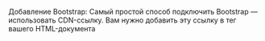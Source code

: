 Добавление Bootstrap:
Самый простой способ подключить Bootstrap — использовать CDN-ссылку. Вам нужно добавить эту ссылку в тег <head> вашего HTML-документа

<!DOCTYPE html>
<html lang="en">
<head>
    <meta charset="UTF-8">
    <meta name="viewport" content="width=device-width, initial-scale=1.0">
    <title>Таймер с анимацией</title>
    <link href="https://cdn.jsdelivr.net/npm/bootstrap@5.3.0-alpha1/dist/css/bootstrap.min.css" rel="stylesheet" integrity="sha384-GLhlTQ8iRABdZLl6O3oVMWSktQXK1xIjWoKUIE3iIGMigmgfE4jaqniHkGnkXhFNy" crossorigin="anonymous">
    <style>
        .timer-container {
            position: relative;
            width: 200px;
            height: 200px;
            margin: auto;
        }

        #timer-text {
            position: absolute;
            top: 50%;
            left: 50%;
            transform: translate(-50%, -50%);
            font-size: 24px;
            color: #333;
            z-index: 1;
        }

        .timer-container svg circle {
            transform: rotate(-90deg);
            transform-origin: center;
            transition: all 0.25s linear;
        }

        .timer-container svg #progress-circle {
            stroke-dasharray: 565;
            stroke-dashoffset: 565;
            stroke: #007bff;
        }
    </style>
</head>
<body>
    <div class="container d-flex justify-content-center mt-5">
        <div class="timer-container">
            <span id="timer-text" class="fw-bold fs-3 text-dark">00:00</span>
            <svg width="200" height="200" viewBox="0 0 200 200">
                <circle cx="100" cy="100" r="90" stroke-width="20" fill="none" />
                <circle id="progress-circle" cx="100" cy="100" r="90" stroke-width="20" fill="none" />
            </svg>
        </div>
    </div>

    <script>
        document.addEventListener('DOMContentLoaded', () => {
            const timerText = document.getElementById('timer-text');
            const progressCircle = document.getElementById('progress-circle');
            let currentTime = 0;
            const totalDuration = 180; // 3 минуты = 180 секунд

            function formatTime(minutes, seconds) {
                minutes = minutes.toString().padStart(2, '0');
                seconds = seconds.toString().padStart(2, '0');
                return `${minutes}:${seconds}`;
            }

            function updateTimer() {
                let minutes = Math.floor(currentTime / 60);
                let seconds = currentTime % 60;

                timerText.textContent = formatTime(minutes, seconds);
            }

            function updateProgress() {
                const percent = currentTime / totalDuration;
                const offset = 565 - (percent * 565);
                progressCircle.style.strokeDashoffset = offset;
            }

            function tick() {
                if (currentTime < totalDuration) {
                    currentTime += 1;
                    updateTimer();
                    updateProgress();
                    setTimeout(tick, 1000);
                }
            }

            tick(); // Начинаем отсчёт
        });
    </script>
</body>
</html>

Изменения в разметке:
Мы добавили класс container из Bootstrap для центрирования контента на странице.
Использовали классы d-flex justify-content-center mt-5 для выравнивания таймера по центру и добавления отступа сверху.
Применили классы fw-bold fs-3 text-dark к тексту таймера для изменения размера шрифта и цвета.s
